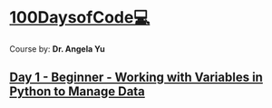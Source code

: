 # [100DaysofCode💻](https://www.udemy.com/course/100-days-of-code/learn/lecture/17837500#overview)
Course by: **Dr. Angela Yu**
## [Day 1 - Beginner - Working with Variables in Python to Manage Data](https://github.com/codenvibes/100DaysofCode/tree/master/Day_1)
